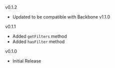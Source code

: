 v0.1.2

* Updated to be compatible with Backbone v1.1.0

v0.1.1

* Added `getFilters` method
* Added `hasFilter` method

v0.1.0

* Initial Release

